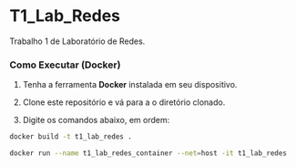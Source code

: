 # T1_Lab_Redes

Trabalho 1 de Laboratório de Redes.

### Como Executar (Docker)

1. Tenha a ferramenta **Docker** instalada em seu dispositivo.

2. Clone este repositório e vá para a o diretório clonado.

3. Digite os comandos abaixo, em ordem:

```sh
docker build -t t1_lab_redes .
```

```sh
docker run --name t1_lab_redes_container --net=host -it t1_lab_redes
```
